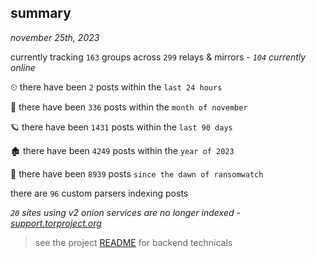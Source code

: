 
## summary
_november 25th, 2023_

currently tracking `163` groups across `299` relays & mirrors - _`104` currently online_

⏲ there have been `2` posts within the `last 24 hours`

🦈 there have been `336` posts within the `month of november`

🪐 there have been `1431` posts within the `last 90 days`

🏚 there have been `4249` posts within the `year of 2023`

🦕 there have been `8939` posts `since the dawn of ransomwatch`

there are `96` custom parsers indexing posts

_`20` sites using v2 onion services are no longer indexed - [support.torproject.org](https://support.torproject.org/onionservices/v2-deprecation/)_

> see the project [README](https://github.com/joshhighet/ransomwatch#ransomwatch--) for backend technicals
